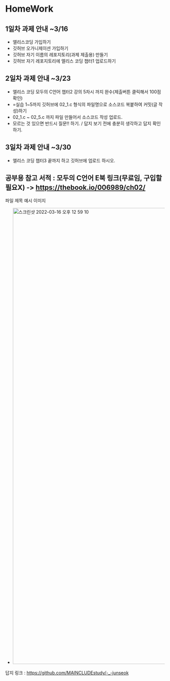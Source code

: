 # HomeWork

## 1일차 과제 안내 ~3/16
- 앨리스코딩 가입하기
- 깃허브 오가니제이션 가입하기
- 깃허브 자기 이름의 레포지토리(과제 제출용) 만들기
- 깃허브 자기 레포지토리에 엘리스 코딩 챕터1 업로드하기

## 2일차 과제 안내 ~3/23
- 엘리스 코딩 모두의 C언어 챕터2 강의 5차시 까지 완수(제출버튼 클릭해서 100점 확인)
- =실습 1~5까지 깃허브에 02_1.c 형식의 파일명으로 소스코드 복붙하여 커밋(글 작성)하기
- 02_1.c ~ 02_5.c 까지 파일 만들어서 소스코드 작성 업로드.
- 모르는 것 있으면 반드시 질문!! 하기. / 답지 보기 전에 충분히 생각하고 답지 확인하기.

## 3일차 과제 안내 ~3/30
- 엘리스 코딩 챕터3 끝까지 하고 깃허브에 업로드 하시오.


## 공부용 참고 서적 : 모두의 C언어 E북 링크(무료임, 구입할 필요X) ->   https://thebook.io/006989/ch02/

파일 제목 예시 이미지
- <img width="1438" alt="스크린샷 2022-03-16 오후 12 59 10" src="https://user-images.githubusercontent.com/83647215/158514187-2952917b-f6e3-459d-9ddc-4e1f6b4907db.png">

답지 링크 : https://github.com/MAINCLUDEstudy/-_-junseok
